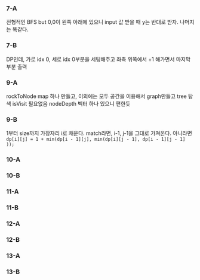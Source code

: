 ### 7-A
전형적인 BFS
but 0,0이 왼쪽 아래에 있으니 input 값 받을 때 y는 반대로 받자. 나머지는 똑같다.
### 7-B
DP인데, 가로 idx 0, 세로 idx 0부분을 세팅해주고 좌측 위쪽에서 +1 해가면서 마지막 부분 출력
### 9-A
rockToNode map 하나 만들고, 이외에는 모두 공간을 이용해서 graph만들고 tree 탐색 isVisit 필요없음
nodeDepth 벡터 하나 있으니 편한듯
### 9-B
1부터 size까지 가장자리 i로 채운다.
match라면, i-1, j-1을 그대로 가져온다.
아니라면 `dp[i][j] = 1 + min(dp[i - 1][j], min(dp[i][j - 1], dp[i - 1][j - 1] ));`

### 10-A

### 10-B
### 11-A

### 11-B
### 12-A

### 12-B
### 13-A

### 13-B
